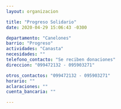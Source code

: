 ```yaml
---
layout: organizacion

title: "Progreso Solidario"
date: 2020-04-29 15:06:43 -0300

departamento: "Canelones"
barrio: "Progreso"
actividades: "Canasta"
necesidades: ""
telefono_contacto: "Se reciben donaciones"
direccion: "099472132 - 095903271"

otros_contactos: "099472132 - 095903271"
horario: ""
aclaraciones: ""
cuenta_bancaria: ""

---
```

